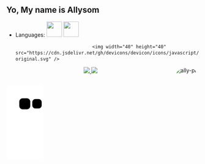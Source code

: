 ## Yo, My name is Allysom




          
 - Languages:                      <img width="40" height="40" src="https://static-00.iconduck.com/assets.00/nextjs-icon-512x512-11yvtwzn.png" /> 
                                   <img width="40" height="40" src="https://cdn.jsdelivr.net/gh/devicons/devicon/icons/react/react-original.svg" />
                                   
                                   <img width="40" height="40" src="https://cdn.jsdelivr.net/gh/devicons/devicon/icons/javascript/javascript-original.svg" />
       
          
          
                   

<div align="center">
  <a href="https://github.com/AllysomFernando">
  <img height="180em" src="https://github-readme-stats.vercel.app/api?username=AllysomFernando&show_icons=true&theme=tokyonight&include_all_commits=true&count_private=true"/>
    <img height="180em" src="https://github-readme-stats.vercel.app/api/top-langs/?username=AllysomFernando&layout=compact&langs_count=7&theme=tokyonight"/>
   <img align="right" alt="ally-pic" height="150" style="border-radius:50px;" src="https://media.tenor.com/lCdXYT4N8BAAAAAC/chainsaw-man-power.gif">
</div>

  

</div>

##
![Snake animation](https://github.com/AllysomFernando/AllysomFernando/blob/output/github-contribution-grid-snake.svg)
